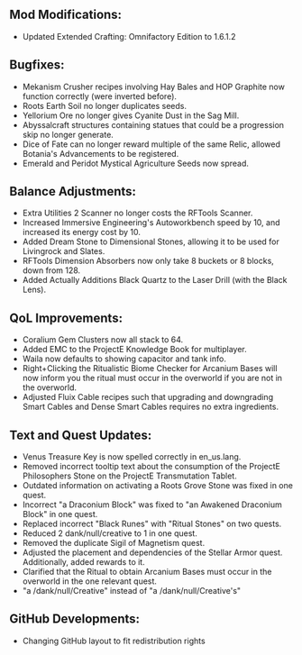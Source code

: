 
## Mod Modifications:

- Updated Extended Crafting: Omnifactory Edition to 1.6.1.2

## Bugfixes:

- Mekanism Crusher recipes involving Hay Bales and HOP Graphite now function correctly (were inverted before).
- Roots Earth Soil no longer duplicates seeds.
- Yellorium Ore no longer gives Cyanite Dust in the Sag Mill.
- Abyssalcraft structures containing statues that could be a progression skip no longer generate.
- Dice of Fate can no longer reward multiple of the same Relic, allowed Botania's Advancements to be registered.
- Emerald and Peridot Mystical Agriculture Seeds now spread.

## Balance Adjustments:

- Extra Utilities 2 Scanner no longer costs the RFTools Scanner.
- Increased Immersive Engineering's Autoworkbench speed by 10, and increased its energy cost by 10.
- Added Dream Stone to Dimensional Stones, allowing it to be used for Livingrock and Slates.
- RFTools Dimension Absorbers now only take 8 buckets or 8 blocks, down from 128.
- Added Actually Additions Black Quartz to the Laser Drill (with the Black Lens).

## QoL Improvements:

- Coralium Gem Clusters now all stack to 64.
- Added EMC to the ProjectE Knowledge Book for multiplayer.
- Waila now defaults to showing capacitor and tank info.
- Right+Clicking the Ritualistic Biome Checker for Arcanium Bases will now inform you the ritual must occur in the overworld if you are not in the overworld.
- Adjusted Fluix Cable recipes such that upgrading and downgrading Smart Cables and Dense Smart Cables requires no extra ingredients.

## Text and Quest Updates:

- Venus Treasure Key is now spelled correctly in en_us.lang.
- Removed incorrect tooltip text about the consumption of the ProjectE Philosophers Stone on the ProjectE Transmutation Tablet.
- Outdated information on activating a Roots Grove Stone was fixed in one quest.
- Incorrect "a Draconium Block" was fixed to "an Awakened Draconium Block" in one quest.
- Replaced incorrect "Black Runes" with "Ritual Stones" on two quests.
- Reduced 2 dank/null/creative to 1 in one quest.
- Removed the duplicate Sigil of Magnetism quest.
- Adjusted the placement and dependencies of the Stellar Armor quest. Additionally, added rewards to it.
- Clarified that the Ritual to obtain Arcanium Bases must occur in the overworld in the one relevant quest.
- "a /dank/null/Creative" instead of "a /dank/null/Creative's"

## GitHub Developments:

- Changing GitHub layout to fit redistribution rights
